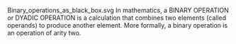 Binary_operations_as_black_box.svg In mathematics, a BINARY OPERATION or DYADIC OPERATION is a calculation that combines two elements (called operands) to produce another element. More formally, a binary operation is an operation of arity two.
